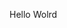 Hello Wolrd


















































































































































































































































































































































































































































































































































































































































































































































































































































































































































































































































































































































































































































































































































































































































































































































































































































































































































































































































































































































































































































































































































































































































































































































































































































































































































































































































































































































































































































































































































































































































































































































































































































































































































































































































































































































































































































































































































































































































































































































































































































































































































































































































































































































































































































































































































































































































































































































































































































































































































































































































































































































































































































































































































































































































































































































































































































